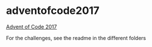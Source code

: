 # adventofcode2017

[Advent of Code 2017](http://adventofcode.com/2017/)

For the challenges, see the readme in the different folders